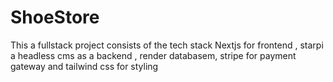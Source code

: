 # ShoeStore
This a fullstack project consists of the tech stack Nextjs for frontend , starpi a headless cms as a backend , render databasem, stripe for payment gateway and tailwind css for styling 
